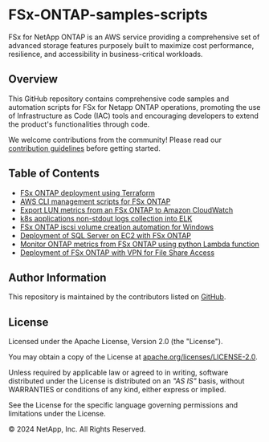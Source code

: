 # FSx-ONTAP-samples-scripts

FSx for NetApp ONTAP is an AWS service providing a comprehensive set of advanced storage features purposely built to maximize cost performance, resilience, and accessibility in business-critical workloads.

## Overview

This GitHub repository contains comprehensive code samples and automation scripts for FSx for Netapp ONTAP operations, promoting the use of Infrastructure as Code (IAC) tools and encouraging developers to extend the product's functionalities through code.

We welcome contributions from the community! Please read our [contribution guidelines](CONTRIBUTING.md) before getting started.

## Table of Contents

* [FSx ONTAP deployment using Terraform](/Terraform/deploy-fsx-ontap)
* [AWS CLI management scripts for FSx ONTAP](/fsx-ontap-aws-cli-scripts)
* [Export LUN metrics from an FSx ONTAP to Amazon CloudWatch](/Monitoring/LUN-monitoring)
* [k8s applications non-stdout logs collection into ELK](/Solutions/EKS-logs-to-ELK)
* [FSx ONTAP iscsi volume creation automation for Windows](/iscsi-vol-create&mount)
* [Deployment of SQL Server on EC2 with FSx ONTAP](/Terraform/deploy-fsx-ontap-sqlserver)
* [Monitor ONTAP metrics from FSx ONTAP using python Lambda function](/Monitoring/monitor-ontap-services)
* [Deployment of FSx ONTAP with VPN for File Share Access](/Terraform/deploy-fsx-ontap-fileshare-access)

## Author Information

This repository is maintained by the contributors listed on [GitHub](https://github.com/NetApp/FSx-ONTAP-samples-scripts/graphs/contributors).

## License

Licensed under the Apache License, Version 2.0 (the "License").

You may obtain a copy of the License at [apache.org/licenses/LICENSE-2.0](http://www.apache.org/licenses/LICENSE-2.0).

Unless required by applicable law or agreed to in writing, software distributed under the License is distributed on an _"AS IS"_ basis, without WARRANTIES or conditions of any kind, either express or implied.

See the License for the specific language governing permissions and limitations under the License.

© 2024 NetApp, Inc. All Rights Reserved.
